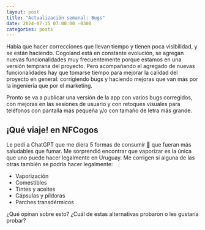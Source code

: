 ```yaml
---
layout: post
title: "Actualización semanal: Bugs"
date: 2024-07-15 07:00:00 -0300
categories: posts
---
```


Había que hacer correcciones que llevan tiempo y tienen poca visibilidad, y se están haciendo. Cogoland está en constante evolución, se agregan nuevas funcionalidades muy frecuentemente porque estamos en una versión temprana del proyecto. Pero acompañando el agregado de nuevas funcionalidades hay que tomarse tiempo para mejorar la calidad del proyecto en general: corrigiendo bugs y haciendo mejoras que van más por la ingeniería que por el marketing.

Pronto se va a publicar una versión de la app con varios bugs corregidos, con mejoras en las sesiones de usuario y con retoques visuales para teléfonos con pantalla más pequeña y/o con tamaño de letra más grande.

## ¡Qué viaje! en NFCogos

Le pedí a ChatGPT que me diera 5 formas de consumir 🌱 que fueran más saludables que fumar. Me sorprendió encontrar que vaporizar es la única que uno puede hacer legalmente en Uruguay. Me corrigen si alguna de las otras también se podría hacer legalmente:

- Vaporización
- Comestibles
- Tintes y aceites
- Cápsulas y píldoras
- Parches transdérmicos

¿Qué opinan sobre esto? ¿Cuál de estas alternativas probaron o les gustaría probar?
